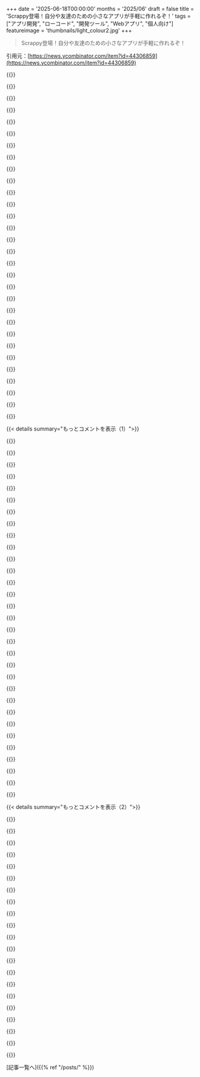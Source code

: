 +++
date = '2025-06-18T00:00:00'
months = '2025/06'
draft = false
title = 'Scrappy登場！自分や友達のための小さなアプリが手軽に作れるぞ！'
tags = ["アプリ開発", "ローコード", "開発ツール", "Webアプリ", "個人向け"]
featureimage = 'thumbnails/light_colour2.jpg'
+++

> Scrappy登場！自分や友達のための小さなアプリが手軽に作れるぞ！

引用元：[https://news.ycombinator.com/item?id=44306859](https://news.ycombinator.com/item?id=44306859)




{{<matomeQuote body="Scrappy に似た CardStock[0] や Decker[2] ってツールもあるよ。特に CardStock は open-source で local でも動くみたい [1]！Decker は Scrappy の roadmap にある機能（表 data とか parts の再利用とか）も already 持ってるんだって。<br>[0] https://cardstock.run<br>[1] https://github.com/benjie-git/CardStock<br>[2] http://beyondloom.com/decker/index.html" userName="RodgerTheGreat" createdAt="2025/06/18 06:29:29" color="#45d325">}}




{{<matomeQuote body="こういう tool 探してたんだよねー！[0] 見つけてくれてマジ感謝！desktop app があるってのが huge で最高に助かるわ。<br>[0] https://news.ycombinator.com/item?id=44216943" userName="WillAdams" createdAt="2025/06/18 14:19:25" color="">}}




{{<matomeQuote body="趣旨はいいけど、 SaaS だと個人で長く使う小さな project には dependency ができちゃうのが嫌だな。もし service 終わったら困るし。<br>簡単な HTML／CSS／JS や PHP で browser base で作るか、 AutoHotKey みたいな既存 tool の方が、 simple だけど長くメンテいらずで安心なんだよね。 code を全部隠すんじゃなくて、 MySpace 時代の CSS みたいに、とっつきやすく tailored するのが大事だと思う。" userName="al_borland" createdAt="2025/06/18 11:14:11" color="#38d3d3">}}




{{<matomeQuote body="Scrappy みたいなのは TiddlyWiki みたいに self-replicating な HTML file でやるのがいいんじゃない？ single HTML file に全部入ってて、 save するだけで更新されるから resilience がすごいんだ。<br>個人的な小物には、この self-contained な model がより reliability が高いと思うよ。" userName="slightwinder" createdAt="2025/06/18 14:08:45" color="#ff33a1">}}




{{<matomeQuote body="TiddlyWiki に inspire されて self-modifying な HTML runtime を作ってるんだ [0]。 Plain な CSS／JS で single file な HTML app を作れるよ。<br>これは share も host もできるし、 local に download して offline app としても使える [1]。HTML file 自体が自分自身を modify できるから、 app の UI でそのまま app を edit できちゃうのが cool なとこ。<br>UI／state／logic を single file に集約することで、複雑さをなくしてるんだ。<br>[0] https://hyperclay.com/<br>[1] https://hyperclay.com/hyperclay-local" userName="panphora" createdAt="2025/06/18 14:16:38" color="#ff5c5c">}}




{{<matomeQuote body="Hyperclay ってすごく cool だね！<br>これって 「 hypermedia systems 」っていう本 [0] の考え方と align してる？<br>あと、 Lazarus とか Interface Builder 、 QT Designer みたいな visual tool を作ることはできるのかな？" userName="WillAdams" createdAt="2025/06/18 15:35:14" color="">}}




{{<matomeQuote body="Yes、 hypermedia approach と philosophical には align してるよ [0]。 Hyperclay では DOM が source of truth で、 single-file HTML app に特化してるから、そこが HTMX とは違うね。<br>Visual tool については、 HTML file 自体が自分を modify できる仕組みだから、 app の UI がそのまま visual tool になるイメージ。 drag-and-drop layout editor とかも app の一部として作れちゃうよ。<br>この vision に近いのは 「 Local-first software 」[0] と 「 Malleable software 」[1] って essay かな。<br>[0] https://www.inkandswitch.com/essay/local-first/<br>[1] https://www.inkandswitch.com/malleable-software/" userName="panphora" createdAt="2025/06/18 16:05:29" color="#785bff">}}




{{<matomeQuote body="TiddlyWiki ちょっと経験あるけど、その ultimate survivability が最高なんだよね。 `rclone serve webdav` で in place save したり、 File → Save As で別名保存したり。 SyncThing との相性も good 。<br>Home Maintenance Wiki とかで使ってるけど、いつでも browser で開けて読めるし、 modify もできるのが強い。 simple に読める（ devolves into read only ） option もあるし。<br>TiddlyWiki 自体はちょっと複雑だけど、もっと simple で、 vim とかで markdown export とか modify しやすい 「 Quine.html 」みたいな framework が理想かな。" userName="ramses0" createdAt="2025/06/18 18:18:35" color="#38d3d3">}}




{{<matomeQuote body="RedBean [0] みたいなやつ？<br>これは six OS で native に動く single-file の open source webserver なんだ。<br>redbean.com って file を download して、 zip で `.html` とか `.lua` file を中に入れれば、どこでも deploy ＆ share できる hermetic app が作れるよ。<br>https://redbean.dev/" userName="adolph" createdAt="2025/06/20 15:18:39" color="#ff5c5c">}}




{{<matomeQuote body="その RedBean のこと忘れてたな… cosmo／ape (and *.zip) は portability に面白い使い方をいくつか開くけど、 in-place editing とか browser を IDE として使う（ file → save ）のは RedBean で別途作る必要がありそうだね。<br>Seriously 、 TiddlyWiki の 「 zen 」をまだ見てないなら絶対見てみて！[0] 「 blank.html 」を download して change して 「 mine.html 」で save して始めるってのが pretty wild で最高なんだ。<br>[0] https://tiddlywiki.com/#GettingStarted" userName="ramses0" createdAt="2025/06/20 19:37:18" color="#45d325">}}




{{<matomeQuote body="Hyperclayは結構面白いね、よくできてるよ！でも使うにはアプリをインストールする必要があるの？ただ動くTiddlyWikiのUXの方が良いと思うんだけど。" userName="owebmaster" createdAt="2025/06/18 14:34:47" color="">}}




{{<matomeQuote body="アプリのインストールは不要だよ、HyperclayファイルはただのHTMLファイルだから、その点ではTiddlyWikiみたいに動くんだ。ダウンロードしてテキストエディタでローカルで使うこともできるし、TiddlyWikiみたいな保存方法も実装できるよ。<br>一番の違いはウェブで共有したいとき。TiddlyWikiだと普通は読み取り専用版を共有して、見る人は自分でダウンロードして保存する必要があるよね。Hyperclayなら同じHTMLファイルをサーバーに置いて、所有者ならブラウザで直接ライブ編集できるんだ。誰かがクローンしても、そのクローンはウェブで共有・利用可能になるよ。<br>だから、オフラインで「ただ動く」単一ファイルのシンプルさと、公開してブラウザで直接編集できる生きたドキュメントとしての能力、両方の良いところがあるんだ。<br>TiddlyWikiの哲学を共有ウェブに拡張したもの、って考えてみて。同じ単一ファイルのシンプルさで、変更が他の人にも見えるようになるってこと。" userName="panphora" createdAt="2025/06/18 14:51:02" color="#ff5c5c">}}




{{<matomeQuote body="＞TiddlyWikiの哲学を共有ウェブに拡張したものって考えてみて。<br>ごめん、それが利点だとは思えないんだ。TiddlyWikiは添付ファイルみたいに簡単に共有できるじゃん。でもサーバー動かすのって、普通の人には全然簡単じゃないよ。" userName="owebmaster" createdAt="2025/06/18 15:15:22" color="#ff5c5c">}}




{{<matomeQuote body="見た目クールだね。ちょっと気になった点が2つあってね。<br>－ 料金ページが今、スタイルなしの404になってるよ<br>－ docsのサブドメインはJavaScriptがないと表示されないのが、まあ良いんだけど例はJavaScriptなしで見れるからなんか変だなって。<br>それ以外は本当に面白いよ、シェアありがとう！" userName="dmwilcox" createdAt="2025/06/19 09:27:53" color="#ff5733">}}




{{<matomeQuote body="アプリって動かすのにローカルサーバー（特にローカルデータベースに書き込む場合）が必要だったり、OS用の実行ファイル形式で配布される必要があったりするよね。ネイティブアプリは書けないけどPHPはそこそこできる俺としては、自分の問題を解決する方法は、bashスクリプトでApacheサーバーを起動して、自分のアプリのindex.phpファイルを読み込むことだって発見したんだ。全部ローカルのハードドライブに保存してる。モバイルでも動くよ、TermuxでApacheを手動で起動する必要があるけどね。<br>今のコンピューティングは、リモートのウェブサーバーに依存しないローカルアプリを自分で構築できる能力がマジで必要とされてると思う。これはインターネット以前の時代のコンピューティングのやり方だったんだよ。HyperCardはデータベースに接続できたし、Filemaker Proもそう。Windowsにも似たようなのがあって、GUIアプリがAccess DBを読み書きできた。これらのツールは廃れて、今はサブスクリプションベースのSaaSの一部としてしか生き残ってないんだ。" userName="rchaud" createdAt="2025/06/18 19:12:44" color="#38d3d3">}}




{{<matomeQuote body="PHPならローカル開発やテスト用に組み込みのウェブサーバーがあるよ。俺は必要なときはそれを使ってるな。<br>`cd ~/html`<br>`php -S localhost:8000`" userName="al_borland" createdAt="2025/06/18 23:42:34" color="#ff5c5c">}}




{{<matomeQuote body="DeckerもTiddlyWikiみたいに動くよね。完全に分散化された自己複製アプローチが、このタイプのアプリケーション＼ツールを配布するのに理想的な方法だって俺も同意だよ。すごく制限された環境でも、ウェブブラウザで動く単一ファイルアプリは使えるし共有も許可されるだろうからね。" userName="RodgerTheGreat" createdAt="2025/06/18 14:24:55" color="">}}




{{<matomeQuote body="https://codeboot.org を見てみるべきだよ。完全にクライアントサイドで動くPython IDEで、ステップ実行とか仮想ファイルシステム、JavaScriptコードを呼び出すFFIとか色々あるんだ（docsを見てね）。CodeBootでのアプリ共有は超簡単だよ。プレイボタンを右クリックして共有可能なURLをコピーするだけ。俺はCodeBootを使ってデータ処理の問題を解決する手伝いを何人かにしたんだけど、彼らは今、その小さなアプリをブックマークして使ってるよ。マジでうまく機能してる。<br>まだまだ話せるけどね。興味があればAMA（Ask Me Anything）してね。俺たちは活発に開発してて、いくつかのすごい新機能がもうすぐ出るよ！" userName="belmarca" createdAt="2025/06/18 14:41:24" color="#45d325">}}




{{<matomeQuote body="UXとUIの絶対的な機能性だけを愛してるって言ってもいいかな？ウェルカム画面なしで、即座にメインインターフェースに放り込まれる感じ、それ自体に余計なボタンやスタイリングが一切無駄になってない。俺にとってはこれが美しいんだ。" userName="jorvi" createdAt="2025/06/18 16:40:05" color="">}}




{{<matomeQuote body="本当に喜んでくれてマジ嬉しいよ！入門プログラミングコースを教えるのに使ってて、あのシンプルなUIはその使用例のために意図的に作られたものなんだ。プログラミングするのは本当に楽しいんだけど、それができること全部を伝えるのにちょっと苦労してるんだよね。その点一生懸命取り組んでて、近いうちにランディングページとかもっと分かりやすい説明資料ができるはずだよ。フィードバックはすごく興味があるんだ。もし誰かもっと知りたいって人がいたら、プロフィールのメールで連絡してね！<br>じゃあまた！" userName="belmarca" createdAt="2025/06/18 17:09:29" color="#ff5733">}}




{{<matomeQuote body="ランディングページじゃなくて「？」ボタンがいいかも。Cookie同意ポップアップとかマジでウザいんだよね。プライベートウィンドウでLMarena開いてみて、どれだけひどいか見てごらんよ。Cloudflareの認証とか何回出てくるんだって話。<br>でも、それ以外はまだコメントないけど、良さそうなプロダクトみたいだね！" userName="jorvi" createdAt="2025/06/18 21:21:22" color="#45d325">}}




{{<matomeQuote body="ドメインを2つ使うの考えてるよ。codeboot.orgは”会社”向け、codeboot.appはIDEとかユーザーアプリ向け、とか。現状の体験は変えたくないんだけど、ソフトで何ができるか説明をもっとちゃんとしないとね。コメントありがとう！" userName="belmarca" createdAt="2025/06/19 00:56:23" color="">}}




{{<matomeQuote body="長く使うには、SaaSのコードをオープンソースにするのがいい方法だと思うな。Penpotの人たちがうまくやってるみたいにね（https://penpot.app/）。<br>アプリの署名とか難しい問題はあるけど、Web3とか使えないかな。PICO-8みたいにランタイムだけ出して、”カートリッジ”やアプリを配布するってのもありだね（https://www.lexaloffle.com/pico-8.php）。<br>信頼できる配布網を作るのは大変だけど、前例もあるしきっとできるよ！" userName="bandoti" createdAt="2025/06/18 11:57:43" color="#ff5733">}}




{{<matomeQuote body="20年前にTiddlyWiki使ってた頃を思い出したよ。これってHTML, CSS, JavaScriptだけなら、1つのHTMLファイルに全部詰め込めないかな？ テンプレートをダウンロードして、オフラインでアプリ作って、自分で動くファイルとして保存できるとか。オフラインで使えたらいいのに。<br>今の例は簡単すぎて、Vibe codingでもすぐに作れちゃうレベルだよね。ChatGPTに頼んだら50行だってさ。手作業ならもっと短くできる自信あるよ。<br>もちろん最初はシンプルでいいんだけど、AIで簡単にできちゃうことのために、結構なインフラを追加するほどの価値はまだないかなって気がする。" userName="al_borland" createdAt="2025/06/18 12:26:05" color="#ff33a1">}}




{{<matomeQuote body="Vibe codingでも目的は達成できるかもしれないけど、友達のためにちょっとしたアプリを作って楽しむっていう点では、Scrappyの方がいいんじゃないかな。それに、AIが生成したコードって、変更したいときに初心者が編集するのは難しくなりがちだと思うよ。" userName="II2II" createdAt="2025/06/18 13:19:55" color="">}}




{{<matomeQuote body="CursorとVibe codeでフライトトラッカーを作ったんだけど、これが最高なんだ！ 空を飛んでる飛行機からADS-B情報を受信して、地元の空港情報と組み合わせて、駅のパタパタする表示板みたいに見れるようにしたんだよ。奥さんも飛行機がどこ行くか知るのが好きだから、マジックミラーに表示させてるんだ。<br>実は、裏側の技術とか全然わかってないし、フロントエンドのJavaScriptもほとんど書けないんだけど、10時間くらいで素敵な小さなアプリができたよ。前なら2ヶ月かかっても挫折してたと思う。<br>Vibe codingのおかげで、またコードが好きになったくらいポジティブな経験だったね。コードの質も結構良くて、アマチュアレベルとしてはかなりいい方だと思うよ（普通の商用コードの平均より上じゃないかな）。" userName="edmundsauto" createdAt="2025/06/18 16:08:21" color="">}}




{{<matomeQuote body="Scrappyの共同開発者です。ソフトウェアの長期利用が重要だってのは完全に同意だよ。Scrappyはlocal-firstアーキテクチャで設計してるから、従来のバックエンドはなくて、軽量な同期サーバーにしか依存してないんだ。（急いでFAQに技術的な詳細を追加したんだよ、HNでバズったって知って。）<br>これが、ほとんどのローコード／ノーコードツールがSaaSなのとは違う重要な点だと思ってるんだ、技術的にも金銭的にもね。<br>初期に考えてたこととして、scrappsを単一の自己完結型HTMLファイルとして保存できるようにするっていうアイデアがあったんだ。実験はしたけど、今はその機能は公開してないんだよね。" userName="jrcplus" createdAt="2025/06/18 21:47:49" color="#785bff">}}




{{<matomeQuote body="自己完結型のHTMLファイルとしてダウンロードできるのは、すごくいいと思うな。長期利用のためだけじゃなくて、ネットの接続が怪しい場所とかでも便利だよね。" userName="al_borland" createdAt="2025/06/18 23:48:48" color="">}}




{{<matomeQuote body="基本的なHTML/CSS/JavaScriptを自分で使うのに抵抗がないなら、openjam.ai ってのも面白いかもね。<br>こんな面白いもの作れるから見てみてよ（PCで見るのがおすすめ）:<br>https://openjam.ai/lonely_ant_702/bajbin4neo<br>https://openjam.ai/stupid_coral_852/qg8yembjg5<br>https://openjam.ai/stupid_coral_852/y2hj69iqvo" userName="nico" createdAt="2025/06/18 15:29:28" color="">}}




{{<matomeQuote body="僕がやったことで一番良かったことの一つは、1週間かけてApple Watchの散歩ルート全部を大きな地図に表示できる簡単なアプリを作って、AppStoreで公開した後に友達と共有したことだよ。もう1年前に作業は止めたんだけど、友達（とたまたま見つけた何人かの人！）から、街全体を歩き回れたとか、今でもメッセージが届くんだ。お金には全然ならなかったけど、本当にやりがいのある経験だったね。<br>OPが言う通り、友達のために簡単なアプリを fun! （楽しく）作るのが最高なんだよ！" userName="tokioyoyo" createdAt="2025/06/18 07:04:12" color="#38d3d3">}}




{{< details summary="もっとコメントを表示（1）">}}

{{<matomeQuote body="うわー、このアイデアずっと温めてたんだ。<br>実現してくれてマジ感謝！" userName="culopatin" createdAt="2025/06/19 01:41:57" color="">}}




{{<matomeQuote body="すごくいいね、アプリのリンク貼ってくれない？" userName="bryantt" createdAt="2025/06/18 07:46:21" color="">}}




{{<matomeQuote body="はいどうぞ！<br>https://apps.apple.com/us/app/mapcut/id6478268682<br>すごいってわけじゃないけど、アクティブユーザーがいるくらいには使えるよ。<br>無料だから遊んでみて！<br>認証があってごめんね、他の機能試しててウェブサーバーが必要だったんだ。" userName="tokioyoyo" createdAt="2025/06/18 10:43:05" color="#ff5c5c">}}




{{<matomeQuote body="OPのアプリじゃないけど、似た感じのアプリで長年使ってたのがあるよ。<br>GPSトラッカーとかからもインポートできる。<br>https://fogofworld.app" userName="dewey" createdAt="2025/06/18 08:23:18" color="#45d325">}}




{{<matomeQuote body="それってゲームマップみたいに行った場所の霧が晴れるの？<br>それはいいね、レビューは微妙みたいだけど。" userName="gardenhedge" createdAt="2025/06/18 11:00:23" color="">}}




{{<matomeQuote body="そうそう、そのアイデアだよ。<br>使ってた数年間はちゃんと動いてたよ。" userName="dewey" createdAt="2025/06/18 11:40:27" color="">}}




{{<matomeQuote body="僕はhttps://wandrer.earth/ 使ってるよ。<br>Stravaと連携できる。" userName="matsemann" createdAt="2025/06/18 11:02:14" color="#785bff">}}




{{<matomeQuote body="OPじゃないけど、https://dawarich.app/ も同じ感じみたいだよ。<br>オープンソースでSelf-hostできて、iOS Appもある。" userName="drchaos" createdAt="2025/06/18 08:54:38" color="#45d325">}}




{{<matomeQuote body="あれ作るのに超えなきゃいけなかった、数え切れない無駄な障害を想像してみてよ。<br>どれだけの人が諦めたか。<br>苦労しても何もコントロールできず、ベンダーに縛られる。<br>AIにPromptするだけで作れて、オープンソースの時計に送れる世界になったら最高だよね。" userName="brador" createdAt="2025/06/18 10:15:58" color="">}}




{{<matomeQuote body="もっともな意見だね。<br>でも大人になるにつれて、そういうの自分にはどうでもいいって気づいたんだ。<br>考え方はシンプルで、よく歩くからどれだけ街を回ったか気になるな、無料Appないな、iOS App作ったことないけどこれ簡単そう、1週間で作って友達とShareしよう、って感じ。<br>個人的には、囲い込み論争とかマジどうでもいい。<br>人生はシンプル、新しい場所歩いてビール飲む方がいいな。" userName="tokioyoyo" createdAt="2025/06/18 11:45:00" color="#785bff">}}




{{<matomeQuote body="これで作ったアプリがモバイルでちゃんと動くようになるのはロードマップにあるけど、モバイル編集自体は「手乗りサイズのタッチスクリーンはScrappsを快適に編集するには小さすぎる」って書いてあるね。<br>モバイルユーザーの粘り強さを軽視しないでほしいな！最近はスマホだけが唯一のPC代わりの人も多いし、スマホでコード書いたり小説全部書いちゃったりする人もいるんだぜ。<br>デスクトップより快適じゃなくても、モバイル編集インターフェースを考える時間をかけると、このツールの影響力はすごく大きくなると思うよ。" userName="simonw" createdAt="2025/06/18 12:45:39" color="#785bff">}}




{{<matomeQuote body="「vibe coding」が短期間で開発者を置き換えることはないと思うけど、こういうシンプルなシステムにとっては最強のライバルになるだろうね。<br>いくつかのLLMにこういうアプリ（HTMLにJSを埋め込んだだけのやつ）を作らせてみたら、何回か修正したらちゃんとできたよ。しかも見た目ももっと魅力的だったんだ[1]。<br>[1] https://claude.ai/public/artifacts/bb451732-9559-401a-8000-b..." userName="selcuka" createdAt="2025/06/18 06:31:08" color="#ff33a1">}}




{{<matomeQuote body="どんな感じか知りたくて、趣味のプロジェクトを「vibe coding」でやってるんだ。<br>数時間おきに、LLMじゃ解決できない問題で行き詰まることに気づいたよ。プログラミング経験がないユーザーだと、それを解決する希望はほとんどないだろうね。<br>多分、この問題はテクノロジーとかプロジェクトの範囲によるのかもしれないけど。" userName="yreg" createdAt="2025/06/18 08:18:27" color="#ff5c5c">}}




{{<matomeQuote body="バグがあるよ。<br>3 + 2 = 5.1みたいに非整数を入力すると、それが正しいって判定されちゃうんだ。" userName="physicsguy" createdAt="2025/06/18 08:52:01" color="#785bff">}}




{{<matomeQuote body="君のシンプルなシステムスタックは何？自己ホストできるやつがいいな。<br>多分Vueを選ぶかな。あとAuth、マルチプレイヤーオフラインDB、静的ホスティング、ファイルホスティング、そしてできればユーザーごとにデータをフィルタリング（APIをいじっても他の人のデータが見えないように）できるのが必要だね。" userName="aitchnyu" createdAt="2025/06/18 10:24:09" color="">}}




{{<matomeQuote body="「?」を空白かアンダーバーに変えた方がいいと思うな。" userName="djmips" createdAt="2025/06/18 14:13:32" color="">}}




{{<matomeQuote body="Vibe codingって、「まあまあ動くけど、バグが多い」ってことと同義みたいだね。" userName="4ndrewl" createdAt="2025/06/18 11:32:06" color="">}}




{{<matomeQuote body="クリティカルエラーを乗り越えられればね。<br>それがプログラマーじゃない人の一番のネックだよ。<br>Excel VBAとかちょっと弄れるパワーユーザーならまだしも、それでも簡単なプロジェクト始めるのに結構設定が必要だし。<br>.jsファイルがJavaScriptファイルだってこと（それが何を意味するか）みたいな細かいことまで。<br>俺たちには当たり前だけど、普通の人はそうじゃない。<br>よっぽど時間かける気がないと無理だね、ほとんどの人はそんな気ないけど。" userName="trinix912" createdAt="2025/06/18 19:28:31" color="#ff33a1">}}




{{<matomeQuote body="いいツールだけど、スプレッドシートより使いやすいエンドユーザー向けプログラミング環境はまだ見たことないな。" userName="nilirl" createdAt="2025/06/18 06:47:22" color="">}}




{{<matomeQuote body="その極端な例を見るなら、これを見てみてよ：https://pyspread.gitlab.io/" userName="WillAdams" createdAt="2025/06/18 13:48:55" color="">}}




{{<matomeQuote body="テストなし、バージョン管理なし、ライブラリサポートなし。<br>俺はパスだね。" userName="schwartzworld" createdAt="2025/06/18 10:40:32" color="">}}




{{<matomeQuote body="それって、エンドユーザー向けのプログラミングもプロのソフト開発と同じ優先順位であるべきだって主張してるの？" userName="nilirl" createdAt="2025/06/18 11:03:04" color="">}}




{{<matomeQuote body="それって、どこで言ってる？" userName="schwartzworld" createdAt="2025/06/20 10:12:09" color="">}}




{{<matomeQuote body="コーディングを学ぶか、このツールを学ぶかだね。<br>俺は開発者だから自分で作れるし、LLMを使えば簡単なのはすぐできる。<br>一般の人にとって、これの市場ってどこだろう？<br>誰がドラッグ＆ドロップでアプリ作るのを学ぶのに時間かけるのかな？" userName="thunspa" createdAt="2025/06/18 09:25:37" color="#ff5c5c">}}




{{<matomeQuote body="「コンピューターは人のために働くべき〜」って部分、テンプレートっぽいね。<br>「with live updating — all for free. LLMs ar...」とか長いダッシュが多いのは、ChatGPTで書いたか、AIみたいな書き方になってる証拠かも。<br>AI生成コンテンツは、サインを見ると脳がオフになるからあんまり好きじゃないんだ。<br>クリエイターには悪気ないけどね。" userName="blips" createdAt="2025/06/18 09:20:58" color="#ff5c5c">}}




{{<matomeQuote body="＞「with live updating — all for free. LLMs ar...」の長いダッシュはAIの兆候かも、って？<br>あれ、実は俺の10-15年前からの書き方なんだよねｗ<br>でも、確かにAI生成コンテンツは、他の人がプロンプトしたやつはあまり好きじゃないってのは同意だよ。<br>もしLLMの答えで十分なら、自分で直接LLMに聞いた方が早いしね。" userName="ben_w" createdAt="2025/06/18 09:24:28" color="">}}




{{<matomeQuote body="ダッシュの使い方、ハイフン、エMダッシュ、エMダッシュの違いを調べると、君が例に挙げた使い方は実はエMダッシュで合ってるんだよね。だから、これがAI生成の証拠っていう君の結論には反対だな。" userName="Hendrikto" createdAt="2025/06/18 09:44:08" color="">}}




{{<matomeQuote body="エMダッシュって大事な句読点だけど、打ち方知ってる？MacならShift-Option-Hyphenだと思うよ。— ←こんな感じね。" userName="juped" createdAt="2025/06/18 19:16:34" color="">}}




{{<matomeQuote body="Scrappy作った者だけどさ、昔ながらのMacユーザーだからハイフンとかエMダッシュの違いは分かってるんだよ:) AIは言葉を整えるのにちょっと使っただけで、文章全部は作ってないよ。マジで、これ作るの大変だったんだから（Pontusが頑張った！）。" userName="jrcplus" createdAt="2025/06/18 22:02:28" color="#785bff">}}




{{<matomeQuote body="プログラマー視点じゃなく、もっとコミュニティって側面が大事な気がするな。家族経営のアプリストアみたいな感じから始めるとかどう？Mastersonスタイルってやつ。<br>セキュリティは気にしない（友達同士でしょ？）で、招待がないと貢献できない仕組みとか。ただの思いつきだけど。" userName="Peteragain" createdAt="2025/06/18 07:43:38" color="#785bff">}}

{{</details>}}




{{< details summary="もっとコメントを表示（2）">}}

{{<matomeQuote body="初心者向けのブロック型じゃなくて”スクリプトで動かせる部品”って考え、めっちゃ賛成だよ！今はスマホだけど、デスクトップですぐ試してみるね。でも、分析で抜けてると思うのは、みんな簡単に共有できてタダで使いたいってことじゃない？アプリ作るの簡単でも、配ったりホストしたりが大変。アプリストアは壁だし、妻や子供は月5ドルなんて絶対払わないよ（プロの開発者も多くはそう）。" userName="riffraff" createdAt="2025/06/18 06:21:07" color="#38d3d3">}}




{{<matomeQuote body="自分でホストできるよ。OSのウェブサーバーと、家のPCを指すダイナミックDNSサービスを使えばさ。" userName="DougN7" createdAt="2025/06/18 06:27:38" color="">}}




{{<matomeQuote body="でもさ、OSにはウェブサーバーないから探して入れる必要があるし、自動起動とかポート転送も設定しなきゃ（CGNATとかISPによっては無理かも…）。それに、共有リストのためにPCを24時間つけっぱなしにするってパートナーに説明いるし、月5ドルのVPSより電気代の方が絶対高いよ。それもう受け入れられないって話だったじゃん。" userName="franga2000" createdAt="2025/06/18 06:44:00" color="">}}




{{<matomeQuote body="”…妻とか子供たち”って言った時点で、”…自分でホスト”のところで、もう彼らは話を聞く気なくしてるって！" userName="vincnetas" createdAt="2025/06/18 07:01:45" color="">}}




{{<matomeQuote body="そのコメント（GPって書いてるやつね）は、妻や子供が自分でホストするんじゃなくて、投稿者が妻や子供のためにホストするって言ってるんだと思うよ。" userName="abcd_f" createdAt="2025/06/18 07:20:08" color="">}}




{{<matomeQuote body="残念ながら、こういう面白いアイデアをタダでホストしたり配ったりできるようにすると、悪い人たちがサービスを悪用しちゃうんだよね。" userName="stevoski" createdAt="2025/06/18 06:32:29" color="">}}




{{<matomeQuote body="UI要素を空のシートにドラッグして、グリッドスナップと格闘（だってUI要素のサイズと合わないんだもん）、そのあとはコード補完もビジュアルプログラミングもAPIヘルプもAIサポートもなしで生のJavaScriptを入力しろってこと？<br>それで終わり？って感じ？" userName="indyjo" createdAt="2025/06/18 09:08:32" color="">}}




{{<matomeQuote body="これ、素晴らしいデモだと思うよ。君が受けてるフィードバックがこんなに厳しいのは興味深いね。<br>たぶん、もうこの分野には乗り遅れたのかもしれない。私もこの分野で働いてるけど、この先の道は残念ながら指数関数的に難しくなるよ。" userName="zupa-hu" createdAt="2025/06/18 12:26:28" color="">}}




{{<matomeQuote body="Scrappyの代替として、無料のCodeBootウェブアプリ（https://codeboot.org）があるよ。これを使うと、Pythonでウェブアプリを作れて、それが全部URLにカプセル化されるんだ。<br>開発者もユーザーもインストールは一切いらないよ。<br>以下は、ダイアログを使った簡単なユーザーインタラクションがある算数練習アプリの例。ウェブアプリのURLを作るには、「play」ボタンを右クリックして、生成したいリンクの種類を選ぶだけ。<br>https://app.codeboot.org/5.3.1/?init=.fbWF0aF9wcmFjdGljZS5we...<br>もっと複雑なUIの場合は、CodeBootにはPythonコードからDOMに直接アクセスするためのFFIが用意されてるよ。例えば、もう一度サイコロを振るボタンがあるサイコロ投げアプリの例はこちら。<br>ボタンのテキストは多言語に対応してて、ブラウザのデフォルトに合わせて調整されるんだ。<br>https://app.codeboot.org/5.3.1/?init=.fZGljZS5weQ==~XQAAgADq..." userName="feeley" createdAt="2025/06/18 09:51:31" color="#38d3d3">}}




{{<matomeQuote body="友達のためにこういう小さいアプリはよく作るけど、100％PHPと普通のHTML、ちょっとJavaScriptで書いてるよ。<br>すぐに作って、すぐにデプロイして、すぐにアップデートできて、どんなデバイスでも動いて、WhatsAppでリンクを送るだけで実行できる必要があるんだ。<br>だからAppleが何をしようと関係ないね。そんなものをApp Storeに入れる気は全くないから。" userName="InsideOutSanta" createdAt="2025/06/18 06:37:32" color="#ff33a1">}}




{{<matomeQuote body="ええとね、ネイティブAPIを使って書かれたアプリを共有するんじゃなくて、ウェブブラウザを使わないといけない理由は、AppleがApp Storeを使うように強制するからなんだ。だから、Appleが何をするかってことは関係あるんだよ。<br>彼らは君がネイティブツールキットを使うのを妨げてるし、ブラウザを使うのはその回避策でもあるんだ。<br>追記だけど、Appleは彼らがウェブAPIで公開する機能も完全にコントロールしてるから、たとえそれでもめちゃくちゃ重要なんだよ。" userName="bowsamic" createdAt="2025/06/18 07:33:22" color="">}}




{{<matomeQuote body="＞ウェブブラウザを使わないといけない理由って？<br>使わないといけないんじゃなくて、使いたいんだよ、ウェブブラウザをね。<br>俺、アメリカにいないから、知ってる人でiPhoneを使ってる人なんてほとんどいないし、APKsを送ることだって簡単にできるけど、なんでわざわざそんな面倒なことをする必要があるの？" userName="InsideOutSanta" createdAt="2025/06/18 12:38:06" color="">}}




{{<matomeQuote body="つまりそれはそれでいいんだけど、そうすると膨大な数のシステムAPIが使えないから、スマホの機能を使うソフトを作りたいなら実際問題なんだよ。<br>iPhoneだろうがAndroidだろうがウェブブラウザがあるから大丈夫、なんてことはないんだ。<br>AppleがiOS向けのネイティブソフトを無料で書かせてくれないのが問題じゃない、って主張しようとしてるのが俺には信じられないわ。<br>あと、iPhoneはアメリカだけのものじゃないよ。俺、ドイツにいるけど、ここでもiPhoneはすごく人気だよ。" userName="bowsamic" createdAt="2025/06/18 13:12:12" color="">}}




{{<matomeQuote body="Applescript Studioにはすごく期待してたんだ。HyperCardの広く使われる代替になることを願ってた。このサイトhttps://macosxautomation.com/applescript/develop/index.htmlを見ると、現状は多くの人にとってハードルが高いみたいだけどね。" userName="WillAdams" createdAt="2025/06/18 13:52:23" color="">}}




{{<matomeQuote body="HyperCardに関するYouTube動画を見て、Appleがもう関心がないって気づいたよ。正直、他の人たちもそうなんだけど、洗脳されてると思うんだ。もしユーザーに自分でアプリを作らせたら、どうやって広告を出して30%の収益を取るんだい？" userName="bowsamic" createdAt="2025/06/18 14:15:47" color="">}}




{{<matomeQuote body="ユーザーにアプリ開発をさせると収益化の可能性が減るっていうのは、まさにその通りで素晴らしい指摘だね。でもopensourceならうまくいくかも？<br>Raspberry Piとかで、誰でも簡単にアクセスして使えるのに、今みんなが当たり前に期待する洗練されたユーザーインターフェースを作れるプラットフォームが登場したら最高なんだけどな。" userName="WillAdams" createdAt="2025/06/18 14:44:40" color="">}}




{{<matomeQuote body="iPhone Shortcutsって、驚くほど色々なことができるよ。Apple ecosystemで趣味のアプリを作るのはハードルが高すぎるっていうのは同意だけど、ShortcutsはCRUD作業なんかを簡単にこなせるんだ。" userName="jimbob45" createdAt="2025/06/18 08:30:54" color="">}}




{{<matomeQuote body="LLMとvanilla JavaScript、GitHub Pages、それとユーザーのlocalStorageを一時的な保存場所として使えば、すっごく役立つ小さなツールがたくさん作れるんだ。安定性も高くてクロスプラットフォームだしね。<br>最近、私は食事チェックリストを作ったんだけどhttps://hiandrewquinn.github.io/diet-checklist/、週に5日はほぼ完璧に守れてるよ。Androidにそのウェブページを開く小さなボタンを置いて、クリックして、サッと終わらせるんだ。もし何か変更したくなったら、現在のリストのプレーンテキストのスクリーンショットをコピーしてGeminiとチャットすればいい。<br>この新しい技術の流れがすごく気に入ってるよ。" userName="hiAndrewQuinn" createdAt="2025/06/18 08:50:42" color="#ff5c5c">}}




{{<matomeQuote body="これに+1だね。深い技術的バックグラウンドがない自分でも、LLMのおかげで想像もつかないくらい生活が向上したよ。日々のちょっとした煩わしさを解消する小さな機能をサッとスケッチして開発できるようになったんだ。" userName="zigman1" createdAt="2025/06/18 08:53:16" color="">}}




{{<matomeQuote body="最初にやったのは、ジャーナルエントリを適切なGoogle Driveフォルダに自動で保存することだったんだ。毎日Google Docsにブレインダンプやジャーナルを書いてるんだけど、「新しいドキュメント」をクリックするとGoogle Driveのルートフォルダに入っちゃって、それを手動で移動するのが面倒でね。<br>LLMに手伝ってもらってPythonスクリプトを書いたんだ。ルートフォルダを検索して、正しいドキュメント（名前はいつもその日の日付）を見つけて、Google Driveの指定されたリポジトリにある正しいフォルダを探す（新しい月が始まったら年や月のフォルダも作る）スクリプトだよ。GitHub actionsで毎日一度これをトリガーするyamlスクリプトも作ってもらったんだ。<br>まるで魔法使いになった気分だったね。それ以来、second brainデータベースや、YouTube動画の内部インデックスなんかも作ったよ。APIを呼び出してトランスクリプトを取得しLLMに送ったり、他のノート作成の自動化も色々やったよ。" userName="zigman1" createdAt="2025/06/18 11:35:29" color="#ff5c5c">}}

{{</details>}}



[記事一覧へ]({{% ref "/posts/" %}})
